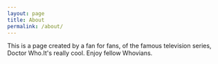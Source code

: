 ```yaml
---
layout: page
title: About
permalink: /about/
---
```


This is a page created by a fan for fans, of the famous television series, Doctor Who.It's really cool. Enjoy fellow Whovians. 